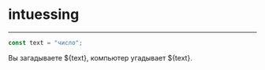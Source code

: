 # intuessing

---

```javascript
const text = "число";
```

Вы загадываете ${text}, компьютер угадывает ${text}.